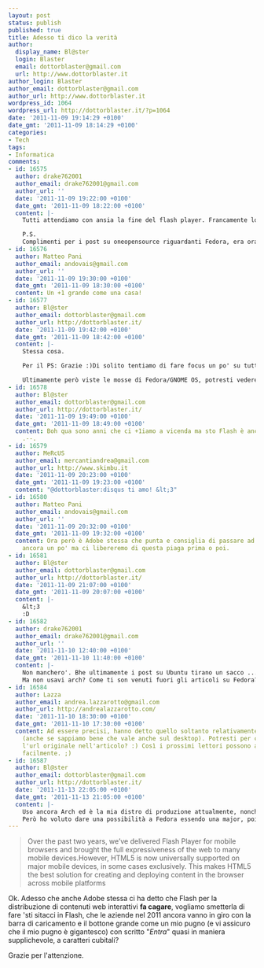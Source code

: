 ```yaml
---
layout: post
status: publish
published: true
title: Adesso ti dico la verità
author:
  display_name: Bl@ster
  login: Blaster
  email: dottorblaster@gmail.com
  url: http://www.dottorblaster.it
author_login: Blaster
author_email: dottorblaster@gmail.com
author_url: http://www.dottorblaster.it
wordpress_id: 1064
wordpress_url: http://dottorblaster.it/?p=1064
date: '2011-11-09 19:14:29 +0100'
date_gmt: '2011-11-09 18:14:29 +0100'
categories:
- Tech
tags:
- Informatica
comments:
- id: 16575
  author: drake762001
  author_email: drake762001@gmail.com
  author_url: ''
  date: '2011-11-09 19:22:00 +0100'
  date_gmt: '2011-11-09 18:22:00 +0100'
  content: |-
    Tutti attendiamo con ansia la fine del flash player. Francamente lo uso solo per i video, se un sito è in flash di solito lo evito come la peste. Mi dimando Adobe come recupererà profitto?

    P.S.
    Complimenti per i post su oneopensource riguardanti Fedora, era ora che non si parlasse solo di ubuntu ma si desse il giusto risalto agli altri pilastri del mondo gnu/linux.
- id: 16576
  author: Matteo Pani
  author_email: andovais@gmail.com
  author_url: ''
  date: '2011-11-09 19:30:00 +0100'
  date_gmt: '2011-11-09 18:30:00 +0100'
  content: Un +1 grande come una casa!
- id: 16577
  author: Bl@ster
  author_email: dottorblaster@gmail.com
  author_url: http://dottorblaster.it/
  date: '2011-11-09 19:42:00 +0100'
  date_gmt: '2011-11-09 18:42:00 +0100'
  content: |-
    Stessa cosa.

    Per il PS: Grazie :)Di solito tentiamo di fare focus un po' su tutto (avrai notato anche i post su BSD), però i post su Ubuntu tirano un sacco ed è un po' il progetto di riferimento e che fa parlare di più, quindi... :D

    Ultimamente però viste le mosse di Fedora/GNOME OS, potresti vedere qualche chiacchiera in più sulla distro di Red Hat apparire in home. Stay tuned :D
- id: 16578
  author: Bl@ster
  author_email: dottorblaster@gmail.com
  author_url: http://dottorblaster.it/
  date: '2011-11-09 19:49:00 +0100'
  date_gmt: '2011-11-09 18:49:00 +0100'
  content: Boh qua sono anni che ci +1iamo a vicenda ma sto Flash è ancora in giro...
    .--.
- id: 16579
  author: MeRcUS
  author_email: mercantiandrea@gmail.com
  author_url: http://www.skimbu.it
  date: '2011-11-09 20:23:00 +0100'
  date_gmt: '2011-11-09 19:23:00 +0100'
  content: "@dottorblaster:disqus ti amo! &lt;3"
- id: 16580
  author: Matteo Pani
  author_email: andovais@gmail.com
  author_url: ''
  date: '2011-11-09 20:32:00 +0100'
  date_gmt: '2011-11-09 19:32:00 +0100'
  content: Ora però è Adobe stessa che punta e consiglia di passare ad HTML5. Ci vorrà
    ancora un po' ma ci libereremo di questa piaga prima o poi.
- id: 16581
  author: Bl@ster
  author_email: dottorblaster@gmail.com
  author_url: http://dottorblaster.it/
  date: '2011-11-09 21:07:00 +0100'
  date_gmt: '2011-11-09 20:07:00 +0100'
  content: |-
    &lt;3
    :D
- id: 16582
  author: drake762001
  author_email: drake762001@gmail.com
  author_url: ''
  date: '2011-11-10 12:40:00 +0100'
  date_gmt: '2011-11-10 11:40:00 +0100'
  content: |-
    Non manchero'. Bhe ultimamente i post su Ubuntu tirano un sacco ..... di insulti (mi spiace che spesso vengono rivolti contro di voi che scrivete gli articoli).
    Ma non usavi arch? Come ti son venuti fuori gli articoli su Fedora?
- id: 16584
  author: Lazza
  author_email: andrea.lazzarotto@gmail.com
  author_url: http://andrealazzarotto.com/
  date: '2011-11-10 18:30:00 +0100'
  date_gmt: '2011-11-10 17:30:00 +0100'
  content: Ad essere precisi, hanno detto quello soltanto relativamente al mobile
    (anche se sappiamo bene che vale anche sul desktop). Potresti per caso inserire
    l'url originale nell'articolo? :) Così i prossimi lettori possono approfondire
    facilmente. ;)
- id: 16587
  author: Bl@ster
  author_email: dottorblaster@gmail.com
  author_url: http://dottorblaster.it/
  date: '2011-11-13 22:05:00 +0100'
  date_gmt: '2011-11-13 21:05:00 +0100'
  content: |-
    Uso ancora Arch ed è la mia distro di produzione attualmente, nonchè l'unica di cui faccio quotidianamente il boot su tutti i miei PC ;D
    Però ho voluto dare una possibilità a Fedora essendo una major, poi comunque avevo già avuto esperienze pregresse. ;)
---
```

<blockquote>Over the past two years, we’ve delivered Flash Player for mobile browsers and brought the full expressiveness of the web to many mobile devices.However, HTML5 is now universally supported on major mobile devices, in some cases exclusively. This makes HTML5 the best solution for creating and deploying content in the browser across mobile platforms</p></blockquote>
<p>Ok. Adesso che anche Adobe stessa ci ha detto che Flash per la distribuzione di contenuti web interattivi <strong>fa cagare</strong>, vogliamo smetterla di fare 'sti sitacci in Flash, che le aziende nel 2011 ancora vanno in giro con la barra di caricamento e il bottone grande come un mio pugno (e vi assicuro che il mio pugno è gigantesco) con scritto "<em>Entra</em>" quasi in maniera supplichevole, a caratteri cubitali?</p>
<p>Grazie per l'attenzione.</p>

